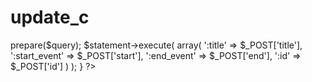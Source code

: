 # update_c
<?php

//update.php

$connect = new PDO('mysql:host=localhost;dbname=testing', 'root', '');

if(isset($_POST["id"]))
{
 $query = "
 UPDATE events 
 SET title=:title, start_event=:start_event, end_event=:end_event 
 WHERE id=:id
 ";
 $statement = $connect->prepare($query);
 $statement->execute(
  array(
   ':title'  => $_POST['title'],
   ':start_event' => $_POST['start'],
   ':end_event' => $_POST['end'],
   ':id'   => $_POST['id']
  )
 );
}

?>
